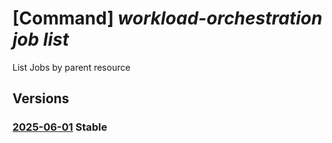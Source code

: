 # [Command] _workload-orchestration job list_

List Jobs by parent resource

## Versions

### [2025-06-01](/Resources/mgmt-plane/L3tyZXNvdXJjZXVyaX0vcHJvdmlkZXJzL21pY3Jvc29mdC5lZGdlL2pvYnM=/2025-06-01.xml) **Stable**

<!-- mgmt-plane /{resourceuri}/providers/microsoft.edge/jobs 2025-06-01 -->
